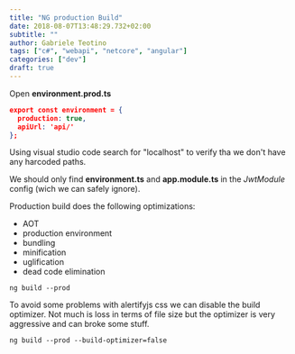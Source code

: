 ```yaml
---
title: "NG production Build"
date: 2018-08-07T13:48:29.732+02:00
subtitle: ""
author: Gabriele Teotino
tags: ["c#", "webapi", "netcore", "angular"]
categories: ["dev"]
draft: true
---
```


Open **environment.prod.ts**

```json
export const environment = {
  production: true,
  apiUrl: 'api/'
};
```

Using visual studio code search for "localhost" to verify tha we don't have any harcoded paths.

We should only find **environment.ts** and **app.module.ts** in the *JwtModule* config (wich we can safely ignore).

Production build does the following optimizations:
- AOT
- production environment
- bundling
- minification
- uglification
- dead code elimination

```shell
ng build --prod
```

To avoid some problems with alertifyjs css we can disable the build optimizer. Not much is loss in terms of file size but the optimizer is very aggressive and can broke some stuff.

```shell
ng build --prod --build-optimizer=false
```
